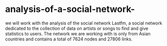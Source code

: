 # analysis-of-a-social-network-
we will work with the analysis of the social network Lastfm, a social network dedicated to the collection of data on artists or songs to find and give statistics to users. The network we are working with is only from Asian countries and contains a total of 7624 nodes and 27806 links.
